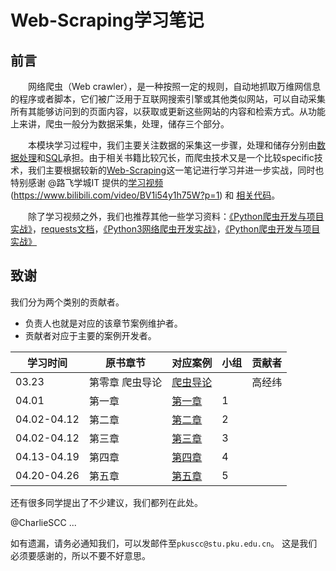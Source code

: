 # Web-Scraping学习笔记

## 前言

&emsp;&emsp;网络爬虫（Web crawler），是一种按照一定的规则，自动地抓取万维网信息的程序或者脚本，它们被广泛用于互联网搜索引擎或其他类似网站，可以自动采集所有其能够访问到的页面内容，以获取或更新这些网站的内容和检索方式。从功能上来讲，爬虫一般分为数据采集，处理，储存三个部分。

&emsp;&emsp;本模块学习过程中，我们主要关注数据的采集这一步骤，处理和储存分别由[数据处理](https://github.com/AFT-PKU/Data-Analysis)和[SQL](https://github.com/AFT-PKU/SQL)承担。由于相关书籍比较冗长，而爬虫技术又是一个比较specific技术，我们主要根据较新的[Web-Scraping](Web-Scraping)这一笔记进行学习并进一步实战，同时也特别感谢 @路飞学城IT 提供的[学习视频](https://www.bilibili.com/video/BV1i54y1h75W?p=1)(https://www.bilibili.com/video/BV1i54y1h75W?p=1) 和  [相关代码](https://pan.baidu.com/s/101rKi4ZYytMsaT3cYd0B4A)。

&emsp;&emsp;除了学习视频之外，我们也推荐其他一些学习资料：[《Python爬虫开发与项目实战》](Python网络数据采集.pdf)，[requests文档](https://docs.python-requests.org/zh_CN/latest/)，[《Python3网络爬虫开发实战》](https://pan.baidu.com/s/1QDsG1jupCmXWS_J5O45-9g)，[《Python爬虫开发与项目实战》](https://pan.baidu.com/s/1xiMej4cuhlrw9Sxv_hhFSw)


致谢
--------------------
我们分为两个类别的贡献者。
 - 负责人也就是对应的该章节案例维护者。
 - 贡献者对应于主要的案例开发者。

| 学习时间 | 原书章节 | 对应案例  | 小组 | 贡献者 |
| ------------ | ------------ | ------------ | ------------ | ------------ |
| 03.23 | 第零章 爬虫导论 | [爬虫导论](https://github.com/AFT-PKU/PyShare/blob/master/%E5%86%85%E5%9F%B9%E8%B5%84%E6%96%99/20201210-%E7%AC%AC%E4%BA%94%E6%AC%A1%E5%86%85%E5%9F%B9-%E7%88%AC%E8%99%AB/%E6%95%B0%E6%8D%AE%E9%87%87%E9%9B%86.pdf) |  | 高经纬 |
| 04.01 | 第一章  | [第一章]() | 1 | |
| 04.02-04.12 | 第二章 | [第二章]() | 2  |  |
| 04.02-04.12 | 第三章 | [第三章 ]() | 3  | |
| 04.13-04.19 | 第四章 | [第四章]() | 4 | |
| 04.20-04.26 | 第五章 | [第五章]() |  5 |  |


还有很多同学提出了不少建议，我们都列在此处。

@CharlieSCC  ...

如有遗漏，请务必通知我们，可以发邮件至`pkuscc@stu.pku.edu.cn`。
这是我们必须要感谢的，所以不要不好意思。
